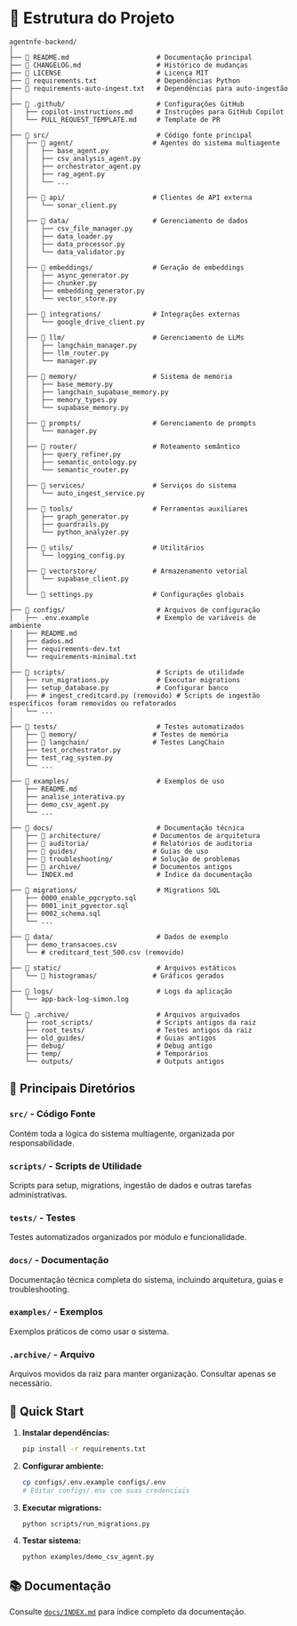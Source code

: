 # 📁 Estrutura do Projeto

```
agentnfe-backend/
│
├── 📄 README.md                      # Documentação principal
├── 📄 CHANGELOG.md                   # Histórico de mudanças
├── 📄 LICENSE                        # Licença MIT
├── 📄 requirements.txt               # Dependências Python
├── 📄 requirements-auto-ingest.txt   # Dependências para auto-ingestão
│
├── 📁 .github/                       # Configurações GitHub
│   ├── copilot-instructions.md      # Instruções para GitHub Copilot
│   └── PULL_REQUEST_TEMPLATE.md     # Template de PR
│
├── 📁 src/                           # Código fonte principal
│   ├── 📁 agent/                    # Agentes do sistema multiagente
│   │   ├── base_agent.py
│   │   ├── csv_analysis_agent.py
│   │   ├── orchestrator_agent.py
│   │   ├── rag_agent.py
│   │   └── ...
│   │
│   ├── 📁 api/                      # Clientes de API externa
│   │   └── sonar_client.py
│   │
│   ├── 📁 data/                     # Gerenciamento de dados
│   │   ├── csv_file_manager.py
│   │   ├── data_loader.py
│   │   ├── data_processor.py
│   │   └── data_validator.py
│   │
│   ├── 📁 embeddings/               # Geração de embeddings
│   │   ├── async_generator.py
│   │   ├── chunker.py
│   │   ├── embedding_generator.py
│   │   └── vector_store.py
│   │
│   ├── 📁 integrations/             # Integrações externas
│   │   └── google_drive_client.py
│   │
│   ├── 📁 llm/                      # Gerenciamento de LLMs
│   │   ├── langchain_manager.py
│   │   ├── llm_router.py
│   │   └── manager.py
│   │
│   ├── 📁 memory/                   # Sistema de memória
│   │   ├── base_memory.py
│   │   ├── langchain_supabase_memory.py
│   │   ├── memory_types.py
│   │   └── supabase_memory.py
│   │
│   ├── 📁 prompts/                  # Gerenciamento de prompts
│   │   └── manager.py
│   │
│   ├── 📁 router/                   # Roteamento semântico
│   │   ├── query_refiner.py
│   │   ├── semantic_ontology.py
│   │   └── semantic_router.py
│   │
│   ├── 📁 services/                 # Serviços do sistema
│   │   └── auto_ingest_service.py
│   │
│   ├── 📁 tools/                    # Ferramentas auxiliares
│   │   ├── graph_generator.py
│   │   ├── guardrails.py
│   │   └── python_analyzer.py
│   │
│   ├── 📁 utils/                    # Utilitários
│   │   └── logging_config.py
│   │
│   ├── 📁 vectorstore/              # Armazenamento vetorial
│   │   └── supabase_client.py
│   │
│   └── 📄 settings.py               # Configurações globais
│
├── 📁 configs/                       # Arquivos de configuração
│   ├── .env.example                 # Exemplo de variáveis de ambiente
│   ├── README.md
│   ├── dados.md
│   ├── requirements-dev.txt
│   └── requirements-minimal.txt
│
├── 📁 scripts/                       # Scripts de utilidade
│   ├── run_migrations.py            # Executar migrations
│   ├── setup_database.py            # Configurar banco
│   ├── # ingest_creditcard.py (removido) # Scripts de ingestão específicos foram removidos ou refatorados
│   └── ...
│
├── 📁 tests/                         # Testes automatizados
│   ├── 📁 memory/                   # Testes de memória
│   ├── 📁 langchain/                # Testes LangChain
│   ├── test_orchestrator.py
│   ├── test_rag_system.py
│   └── ...
│
├── 📁 examples/                      # Exemplos de uso
│   ├── README.md
│   ├── analise_interativa.py
│   ├── demo_csv_agent.py
│   └── ...
│
├── 📁 docs/                          # Documentação técnica
│   ├── 📁 architecture/             # Documentos de arquitetura
│   ├── 📁 auditoria/                # Relatórios de auditoria
│   ├── 📁 guides/                   # Guias de uso
│   ├── 📁 troubleshooting/          # Solução de problemas
│   ├── 📁 archive/                  # Documentos antigos
│   └── INDEX.md                     # Índice da documentação
│
├── 📁 migrations/                    # Migrations SQL
│   ├── 0000_enable_pgcrypto.sql
│   ├── 0001_init_pgvector.sql
│   ├── 0002_schema.sql
│   └── ...
│
├── 📁 data/                          # Dados de exemplo
│   ├── demo_transacoes.csv
│   └── # creditcard_test_500.csv (removido)
│
├── 📁 static/                        # Arquivos estáticos
│   └── 📁 histogramas/              # Gráficos gerados
│
├── 📁 logs/                          # Logs da aplicação
│   └── app-back-log-simon.log
│
└── 📁 .archive/                      # Arquivos arquivados
    ├── root_scripts/                # Scripts antigos da raiz
    ├── root_tests/                  # Testes antigos da raiz
    ├── old_guides/                  # Guias antigos
    ├── debug/                       # Debug antigo
    ├── temp/                        # Temporários
    └── outputs/                     # Outputs antigos
```

## 🎯 Principais Diretórios

### `src/` - Código Fonte
Contém toda a lógica do sistema multiagente, organizada por responsabilidade.

### `scripts/` - Scripts de Utilidade
Scripts para setup, migrations, ingestão de dados e outras tarefas administrativas.

### `tests/` - Testes
Testes automatizados organizados por módulo e funcionalidade.

### `docs/` - Documentação
Documentação técnica completa do sistema, incluindo arquitetura, guias e troubleshooting.

### `examples/` - Exemplos
Exemplos práticos de como usar o sistema.

### `.archive/` - Arquivo
Arquivos movidos da raiz para manter organização. Consultar apenas se necessário.

## 🚀 Quick Start

1. **Instalar dependências:**
   ```bash
   pip install -r requirements.txt
   ```

2. **Configurar ambiente:**
   ```bash
   cp configs/.env.example configs/.env
   # Editar configs/.env com suas credenciais
   ```

3. **Executar migrations:**
   ```bash
   python scripts/run_migrations.py
   ```

4. **Testar sistema:**
   ```bash
   python examples/demo_csv_agent.py
   ```

## 📚 Documentação

Consulte [`docs/INDEX.md`](docs/INDEX.md) para índice completo da documentação.


